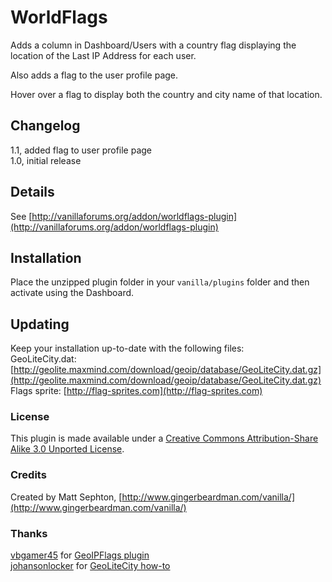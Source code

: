 # WorldFlags

Adds a column in Dashboard/Users with a country flag displaying the location of the Last IP Address for each user.  

Also adds a flag to the user profile page.

Hover over a flag to display both the country and city name of that location.

## Changelog
1.1, added flag to user profile page  
1.0, initial release  

## Details
See [http://vanillaforums.org/addon/worldflags-plugin](http://vanillaforums.org/addon/worldflags-plugin)

## Installation
Place the unzipped plugin folder in your `vanilla/plugins` folder and then activate using the Dashboard.  

## Updating
Keep your installation up-to-date with the following files:  
GeoLiteCity.dat: [http://geolite.maxmind.com/download/geoip/database/GeoLiteCity.dat.gz](http://geolite.maxmind.com/download/geoip/database/GeoLiteCity.dat.gz)  
Flags sprite: [http://flag-sprites.com](http://flag-sprites.com)  

### License
This plugin is made available under a [Creative Commons Attribution-Share Alike 3.0 Unported License](http://creativecommons.org/licenses/by-sa/3.0).

### Credits
Created by Matt Sephton, [http://www.gingerbeardman.com/vanilla/](http://www.gingerbeardman.com/vanilla/)

### Thanks
[vbgamer45](http://vanillaforums.org/profile/37130/vbgamer45) for [GeoIPFlags plugin](http://vanillaforums.org/addon/895/geoipflags)  
[johansonlocker](http://vanillaforums.org/profile/34685/johansonlocker) for [GeoLiteCity how-to](http://vanillaforums.org/discussion/20311/geo-cities-how-to)  
